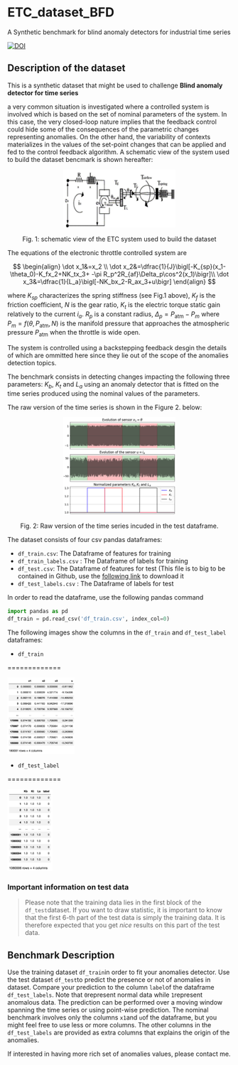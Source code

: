 # ETC_dataset_BFD
A Synthetic benchmark for blind anomaly detectors for industrial time series

[![DOI](https://zenodo.org/badge/650488034.svg)](https://zenodo.org/badge/latestdoi/650488034)

## Description of the dataset 
This is a synthetic dataset that might be used to challenge **Blind anomaly detector for time series**

a very common situation is investigated where a controlled system is involved which is based on the set of nominal parameters of the system. In this case, the very closed-loop nature implies that the feedback control could hide some of the consequences of the parametric changes representing anomalies. On the other hand, the variability of contexts materializes in the values of the set-point changes that can be applied and fed to the control feedback algorithm. A schematic view of the system used to build the dataset bencmark is shown hereafter: 

<p align="center">
  <img src="https://github.com/mazenalamir/ETC_dataset_BFD/blob/main/images/etc.png" width="50%">
  <p align="center"> Fig. 1: schematic view of the ETC system used to build the dataset</p>
</p>

The equations of the electronic throttle controlled system are

$$
\begin{align}
\dot x_1&=x_2 \\
\dot x_2&=\dfrac{1}{J}\bigl[-K_{sp}(x_1-\theta_0)-K_fx_2+NK_tx_3+ -\pi R_p^2R_{af}\Delta_p\cos^2(x_1)\bigr]\\
\dot x_3&=\dfrac{1}{L_a}\bigl[-NK_bx_2-R_ax_3+u\bigr]
\end{align}	
$$

where $K_{sp}$ characterizes the spring stiffness (see Fig.1 above), $K_f$ is the friction coefficient, $N$ is the gear ratio, $K_t$ is the electric torque static gain relatively to the current $i_a$. $R_p$ is a constant radius, $\Delta_p=P_\text{atm}-P_m$ where $P_m=f(\theta, P_\text{atm}, N)$ is the manifold pressure that approaches the atmospheric pressure $P_\text{atm}$ when the throttle is wide open. 

The system is controlled using a backstepping feedback desgin the details of which are ommitted here since they lie out of the scope of the anomalies detection topics. 

The benchmark consists in detecting changes impacting the following three parameters: $K_b$, $K_t$ and $L_a$ using an anomaly detector that is fitted on the time series produced using the nominal values of the parameters. 

The raw version of the time series is shown in the Figure 2. below:

<p align="center">
  <img src="https://github.com/mazenalamir/ETC_dataset_BFD/blob/main/images/raw_etc.png" width="50%">
  <p align="center"> Fig. 2: Raw version of the time series incuded in the test dataframe.</p>
</p>

The dataset consists of four csv pandas dataframes: 

- `df_train.csv`: The Dataframe of features for training 
- `df_train_labels.csv` : The Dataframe of labels for training 
- `df_test.csv`: The Dataframe of features for test (This file is to big to be contained in Github, use the [following link](https://www.mazenalamir.fr/files/df_test.csv) to download it 
- `df_test_labels.csv` : The Dataframe of labels for test

In order to read the dataframe, use the following pandas command 

```python 
import pandas as pd
df_train = pd.read_csv('df_train.csv', index_col=0)
```

The following images show the columns in the `df_train` and `df_test_label` dataframes: 

- `df_train`

=============

<p align="left">
  <img src="https://github.com/mazenalamir/ETC_dataset_BFD/blob/main/images/df_train.png" width="30%">
</p>

- `df_test_label`

=============

<p align="left">
  <img src="https://github.com/mazenalamir/ETC_dataset_BFD/blob/main/images/df_test_labels.png" width="20%">
</p>

### Important information on test data

> Please note that the training data lies in the first block of the `df_test`dataset. If you want to draw statistic, it is important to know that the first 6-th part of the test data is simply the training data. It is therefore expected that you get *nice* results on this part of the test data.

## Benchmark Description

Use the training dataset `df_train`in order to fit your anomalies detector. 
Use the test dataset `df_test`to predict the presence or not of anomalies in dataset. 
Compare your prediction to the column `label`of the dataframe `df_test_labels`. Note that `0`represent normal data while `1`represent anomalous data. 
The prediction can be performed over a moving window spanning the time series or using point-wise prediction. 
The nominal benchmark involves only the columns `x1`and `u`of the dataframe, but you might feel free to use less or more columns. 
The other columns in the `df_test_labels` are provided as extra columns that explains the origin of the anomalies. 

If interested in having more rich set of anomalies values, please contact me. 
